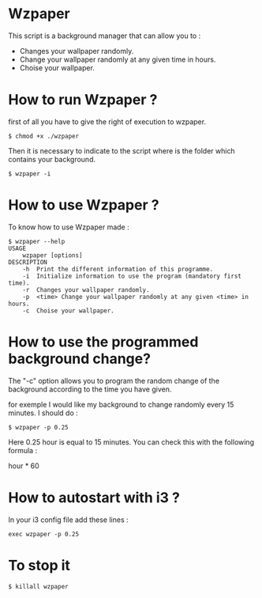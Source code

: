 # Wzpaper
This script is a background manager that can allow you to :
- Changes your wallpaper randomly.
- Change your wallpaper randomly at any given time in hours.
- Choise your wallpaper.

# How to run Wzpaper ?
first of all you have to give the right of execution to wzpaper.
```
$ chmod +x ./wzpaper
```

Then it is necessary to indicate to the script where is the folder which contains your background.
```
$ wzpaper -i
```

# How to use Wzpaper ?
To know how to use Wzpaper made :
```
$ wzpaper --help
USAGE
	wzpaper [options]
DESCRIPTION
	-h	Print the different information of this programme.
	-i	Initialize information to use the program (mandatory first time).
	-r	Changes your wallpaper randomly.
	-p	<time> Change your wallpaper randomly at any given <time> in hours.
	-c	Choise your wallpaper.
```

# How to use the programmed background change?
The "-c" option allows you to program the random change of the background according to the time you have given.

for exemple I would like my background to change randomly every 15 minutes.
I should do :
```
$ wzpaper -p 0.25
```
Here 0.25 hour is equal to 15 minutes.
You can check this with the following formula :

hour * 60

# How to autostart with i3 ?
In your i3 config file add these lines :
```
exec wzpaper -p 0.25
```

# To stop it
```
$ killall wzpaper
```